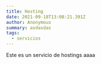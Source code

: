 ```yaml
---
title: Hosting
date: 2021-09-18T13:08:21.391Z
author: Anonymous
summary: asdasdas
tags:
  - servicios
---
```

Este es un servicio de hostings aaaa